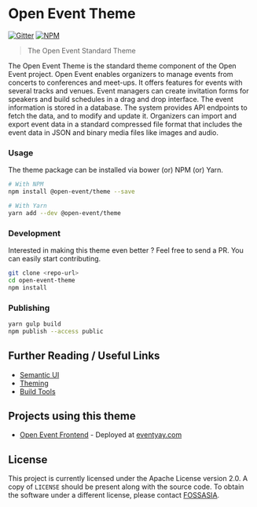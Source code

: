 
# Open Event Theme

[![Gitter](https://img.shields.io/badge/chat-on%20gitter-ff006f.svg?style=flat-square)](https://gitter.im/fossasia/open-event-frontend)
[![NPM](https://img.shields.io/npm/v/@open-event/theme.svg?style=flat-square)](https://www.npmjs.com/package/@open-event/theme)

> The Open Event Standard Theme


The Open Event Theme is the standard theme component of the Open Event project. Open Event enables organizers to manage events from concerts to conferences and meet-ups. It offers features for events with several tracks and venues. Event managers can create invitation forms for speakers and build schedules in a drag and drop interface. The event information is stored in a database. The system provides API endpoints to fetch the data, and to modify and update it. Organizers can import and export event data in a standard compressed file format that includes the event data in JSON and binary media files like images and audio.

### Usage

The theme package can be installed via bower (or) NPM (or) Yarn. 

```bash
# With NPM
npm install @open-event/theme --save

# With Yarn
yarn add --dev @open-event/theme
```

### Development

Interested in making this theme even better ? Feel free to send a PR. 
You can easily start contributing.

```bash
git clone <repo-url>
cd open-event-theme
npm install
```

### Publishing

```bash
yarn gulp build
npm publish --access public
```

## Further Reading / Useful Links

* [Semantic UI](https://semantic-ui.com/)
* [Theming](https://semantic-ui.com/usage/theming.html)
* [Build Tools](https://semantic-ui.com/introduction/build-tools.html)

## Projects using this theme
- [Open Event Frontend](https://github.com/fossasia/open-event-frontend) - Deployed at [eventyay.com](https://eventyay.com)

## License

This project is currently licensed under the Apache License version 2.0. A copy of `LICENSE` should be present along with the source code. To obtain the software under a different license, please contact [FOSSASIA](http://blog.fossasia.org/contact/).
